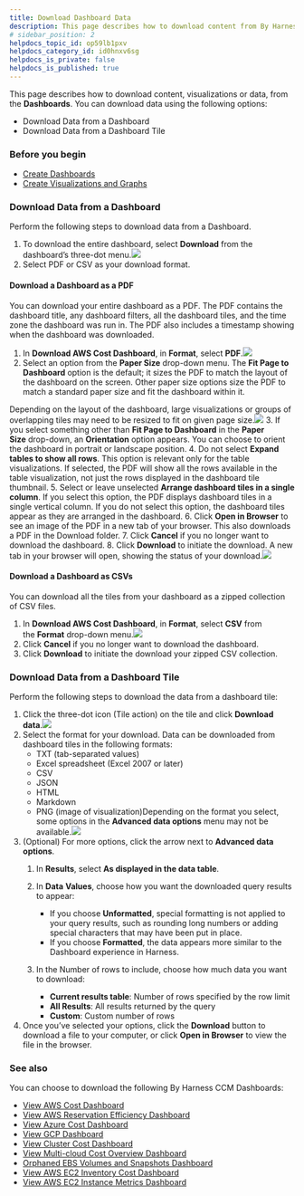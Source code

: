 ```yaml
---
title: Download Dashboard Data
description: This page describes how to download content from By Harness Dashboards.
# sidebar_position: 2
helpdocs_topic_id: op59lb1pxv
helpdocs_category_id: id0hnxv6sg
helpdocs_is_private: false
helpdocs_is_published: true
---
```


This page describes how to download content, visualizations or data, from the **Dashboards**. You can download data using the following options:

* Download Data from a Dashboard
* Download Data from a Dashboard Tile

### Before you begin

* [Create Dashboards](create-dashboards.md)
* [Create Visualizations and Graphs](create-visualizations-and-graphs.md)

### Download Data from a Dashboard

Perform the following steps to download data from a Dashboard.

1. To download the entire dashboard, select **Download** from the dashboard’s three-dot menu.![](./static/download-dashboard-data-20.png)
2. Select PDF or CSV as your download format.

#### Download a Dashboard as a PDF

You can download your entire dashboard as a PDF. The PDF contains the dashboard title, any dashboard filters, all the dashboard tiles, and the time zone the dashboard was run in. The PDF also includes a timestamp showing when the dashboard was downloaded.

1. In **Download AWS Cost Dashboard**, in **Format**, select **PDF**.![](./static/download-dashboard-data-21.png)
2. Select an option from the **Paper Size** drop-down menu. The **Fit Page to Dashboard** option is the default; it sizes the PDF to match the layout of the dashboard on the screen. Other paper size options size the PDF to match a standard paper size and fit the dashboard within it.  
  
Depending on the layout of the dashboard, large visualizations or groups of overlapping tiles may need to be resized to fit on given page size.![](./static/download-dashboard-data-22.png)
3. If you select something other than **Fit Page to Dashboard** in the **Paper Size** drop-down, an **Orientation** option appears. You can choose to orient the dashboard in portrait or landscape position.
4. Do not select **Expand tables to show all rows**. This option is relevant only for the table visualizations. If selected, the PDF will show all the rows available in the table visualization, not just the rows displayed in the dashboard tile thumbnail.
5. Select or leave unselected **Arrange dashboard tiles in a single column**. If you select this option, the PDF displays dashboard tiles in a single vertical column. If you do not select this option, the dashboard tiles appear as they are arranged in the dashboard.
6. Click **Open in Browser** to see an image of the PDF in a new tab of your browser. This also downloads a PDF in the Download folder.
7. Click **Cancel** if you no longer want to download the dashboard.
8. Click **Download** to initiate the download. A new tab in your browser will open, showing the status of your download.![](./static/download-dashboard-data-23.png)

#### Download a Dashboard as CSVs

You can download all the tiles from your dashboard as a zipped collection of CSV files. 

1. In **Download AWS Cost Dashboard**, in **Format**, select **CSV** from the **Format** drop-down menu.![](./static/download-dashboard-data-24.png)
2. Click **Cancel** if you no longer want to download the dashboard.
3. Click **Download** to initiate the download your zipped CSV collection.

### Download Data from a Dashboard Tile

Perform the following steps to download the data from a dashboard tile:

1. Click the three-dot icon (Tile action) on the tile and click **Download data**.![](./static/download-dashboard-data-25.png)
2. Select the format for your download. Data can be downloaded from dashboard tiles in the following formats:
	* TXT (tab-separated values)
	* Excel spreadsheet (Excel 2007 or later)
	* CSV
	* JSON
	* HTML
	* Markdown
	* PNG (image of visualization)Depending on the format you select, some options in the **Advanced data options** menu may not be available.![](./static/download-dashboard-data-26.png)
3. (Optional) For more options, click the arrow next to **Advanced data options**.
	1. In **Results**, select **As displayed in the data table**.
	2. In **Data** **Values**, choose how you want the downloaded query results to appear:  
	
		* If you choose **Unformatted**, special formatting is not applied to your query results, such as rounding long numbers or adding special characters that may have been put in place.
		* If you choose **Formatted**, the data appears more similar to the Dashboard experience in Harness.
	3. In the Number of rows to include, choose how much data you want to download:  
	
		* **Current results table**: Number of rows specified by the row limit
		* **All Results**: All results returned by the query
		* **Custom**: Custom number of rows
4. Once you’ve selected your options, click the **Download** button to download a file to your computer, or click **Open in Browser** to view the file in the browser.

### See also

You can choose to download the following By Harness CCM Dashboards:

* [View AWS Cost Dashboard](https://docs.harness.io/article/u3yxrebj6r-aws-dashboard)
* [View AWS Reservation Efficiency Dashboard](https://docs.harness.io/article/o86lf6qgr2-aws-reservation-coverage-and-service-cost)
* [View Azure Cost Dashboard](https://docs.harness.io/article/n7vpieto0n-azure-cost-dashboard)
* [View GCP Dashboard](https://docs.harness.io/article/tk55quhfi4-gcp-dashboard)
* [View Cluster Cost Dashboard](https://docs.harness.io/article/uai4ud1ibi-cluster-cost-dashboard)
* [View Multi-cloud Cost Overview Dashboard](https://docs.harness.io/article/ff5f08g4v4-multi-cloud-cost-overview-dashboard)
* [Orphaned EBS Volumes and Snapshots Dashboard](https://docs.harness.io/article/itn49ytd8u-orphaned-ebs-volumes-and-snapshots-dashboard)
* [View AWS EC2 Inventory Cost Dashboard](https://docs.harness.io/article/xbekog2ith-view-aws-ec-2-inventory-cost-dashboard)
* [View AWS EC2 Instance Metrics Dashboard](https://docs.harness.io/article/mwhraec911-view-aws-ec-2-instance-metrics)


